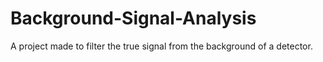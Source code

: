# Background-Signal-Analysis
A project made to filter the true signal from the background of a detector.
